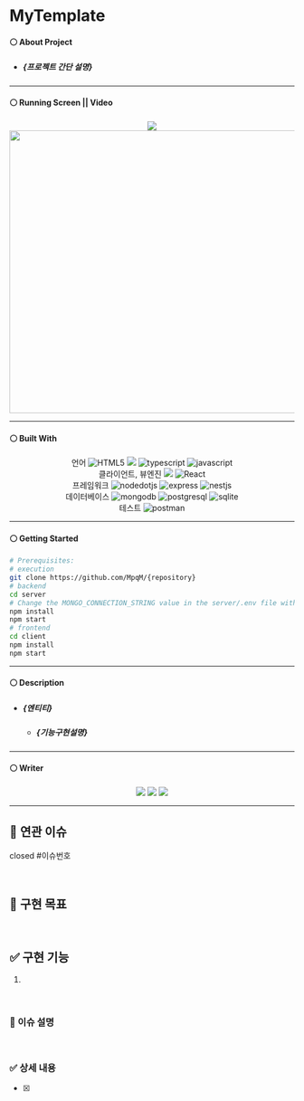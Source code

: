 # MyTemplate
#### ⚪ About Project
* ##### {프로젝트 간단 설명}

- - -

#### ⚪ Running Screen || Video
<p align ="center">
  <a href="{실행동영상 유튜브 링크}"><img src ="https://img.shields.io/badge/youtube-FF0000.svg?&style=for-the-badge&logo=youtube&logoColor=white"/></a>
  </br>
  <img width="900" height="500" src="{실행화면}">
</p>

- - -

#### ⚪ Built With
<p align ="center">
  언어
  <img alt="HTML5" src ="https://img.shields.io/badge/HTML5-E34F26.svg?&style=for-the-badge&logo=HTML5&logoColor=white"/>
  <img altt="CSS3"src="https://img.shields.io/badge/CSS-1572B6?style=for-the-badge&logo=CSS3&logoColor=white">
  <img alt="typescript" src ="https://img.shields.io/badge/typescript-3178C6.svg?&style=for-the-badge&logo=typescript&logoColor=white"/>
  <img alt="javascript" src ="https://img.shields.io/badge/javascript-F7DF1E.svg?&style=for-the-badge&logo=javascript&logoColor=white"/>
  <br/>
  클라이언트, 뷰엔진
  <img src ="https://img.shields.io/badge/ejs-B4CA65.svg?&style=for-the-badge&logo=ejs&logoColor=white"/>
  <img alt="React" src ="https://img.shields.io/badge/react-61DAFB.svg?&style=for-the-badge&logo=React&logoColor=white"/>
  <br/>
  프레임워크  
  <img alt="nodedotjs" src ="https://img.shields.io/badge/nodejs-339933.svg?&style=for-the-badge&logo=nodedotjs&logoColor=white"/>
  <img alt="express" src ="https://img.shields.io/badge/express-339933.svg?&style=for-the-badge&logo=express&logoColor=white"/>
  <img alt="nestjs" src ="https://img.shields.io/badge/nestjs-E0234E.svg?&style=for-the-badge&logo=nestjs&logoColor=white"/>
  <br/>
  데이터베이스
  <img alt="mongodb" src ="https://img.shields.io/badge/mongodb-339933.svg?&style=for-the-badge&logo=mongodb&logoColor=white"/>
  <img alt="postgresql" src ="https://img.shields.io/badge/postgresql-4169E1.svg?&style=for-the-badge&logo=postgresql&logoColor=white"/>
  <img alt="sqlite" src ="https://img.shields.io/badge/sqlite-003B57.svg?&style=for-the-badge&logo=sqlite&logoColor=white"/>
  <br/>
  테스트
  <img alt="postman" src ="https://img.shields.io/badge/postman-FF6C37.svg?&style=for-the-badge&logo=postman&logoColor=white"/>
</p>

- - -

#### ⚪ Getting Started
```bash
# Prerequisites:
# execution
git clone https://github.com/MpqM/{repository}
# backend
cd server
# Change the MONGO_CONNECTION_STRING value in the server/.env file with yours
npm install
npm start
# frontend
cd client
npm install
npm start
```

- - -

#### ⚪ Description 
* ##### {엔티티}
    * ##### {기능구현설명}


- - -

#### ⚪ Writer
<p align ="center">
  <img src ="https://img.shields.io/badge/gmail-EA4335.svg?&style=for-the-badge&logo=gmail&logoColor=white"/></a> <a href = "https://github.com/MpqM"><img src ="https://img.shields.io/badge/GitHub-181717.svg?&style=for-the-badge&logo=GitHub&logoColor=white"/></a> <a href = "https://MpqM.tistory.com/"> <img src ="https://img.shields.io/badge/tistory-000000.svg?&style=for-the-badge&logo=Tistory&logoColor=white"/></a>
</p>

- - -
<!-- <풀리퀘스트 템플릿> -->
## 💭 연관 이슈

closed #이슈번호

<br>

## 📌 구현 목표

<br>

## ✅ 구현 기능
1.
<br>

<!-- <이슈 템플릿> -->
### 📌 이슈 설명

<br>

### ✅ 상세 내용
- [x]

<br>
